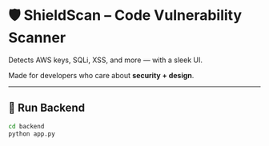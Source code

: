 # 🛡️ ShieldScan – Code Vulnerability Scanner

Detects AWS keys, SQLi, XSS, and more — with a sleek UI.

Made for developers who care about **security + design**.

---

## 🔧 Run Backend
```bash
cd backend
python app.py